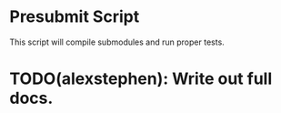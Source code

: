 # Presubmit Script
This script will compile submodules and run proper tests.

# TODO(alexstephen): Write out full docs.
